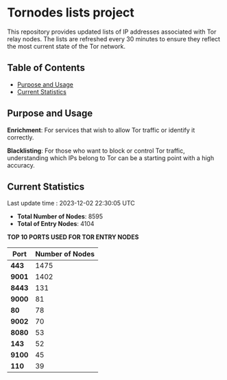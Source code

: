 # Tornodes lists project

This repository provides updated lists of IP addresses associated with Tor relay nodes. The lists are refreshed every 30 minutes to ensure they reflect the most current state of the Tor network.

## Table of Contents

- [Purpose and Usage](#purpose-and-usage)
- [Current Statistics](#current-statistics)


## Purpose and Usage

**Enrichment**: For services that wish to allow Tor traffic or identify it correctly.

**Blacklisting**: For those who want to block or control Tor traffic, understanding which IPs belong to Tor can be a starting point with a high accuracy.

## Current Statistics

Last update time : 2023-12-02 22:30:05 UTC

- **Total Number of Nodes**: 8595
- **Total of Entry Nodes**: 4104

**TOP 10 PORTS USED FOR TOR ENTRY NODES**

| **Port** | **Number of Nodes** |
|------|-----------------|
| **443**   | 1475  |
| **9001**   | 1402  |
| **8443**   | 131  |
| **9000**   | 81  |
| **80**   | 78  |
| **9002**   | 70  |
| **8080**   | 53  |
| **143**   | 52  |
| **9100**   | 45  |
| **110**   | 39  |


